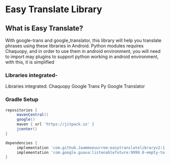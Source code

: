 



# Easy Translate Library

## What is Easy Translate?
With google-trans and google_translator, this library will help you translate phrases using these libraries in Android. Python modules requires Chaquopy,
and in order to use them in android environment, you will need to import may plugins to support python working in android environment, with this, it is simplified

### Libraries integrated-
Libraries integrated:
Chaquopy 
Google Trans Py 
Google Translator

### Gradle Setup

```gradle
repositories {
     mavenCentral()
     google()
     maven { url 'https://jitpack.io' }
     jcenter()
}

dependencies {
     implementation 'com.github.Jaammoouurree:easytranslatelibraryv2:1.0.4'
     implementation 'com.google.guava:listenablefuture:9999.0-empty-to-avoid-conflict-with-guava'
}
```


